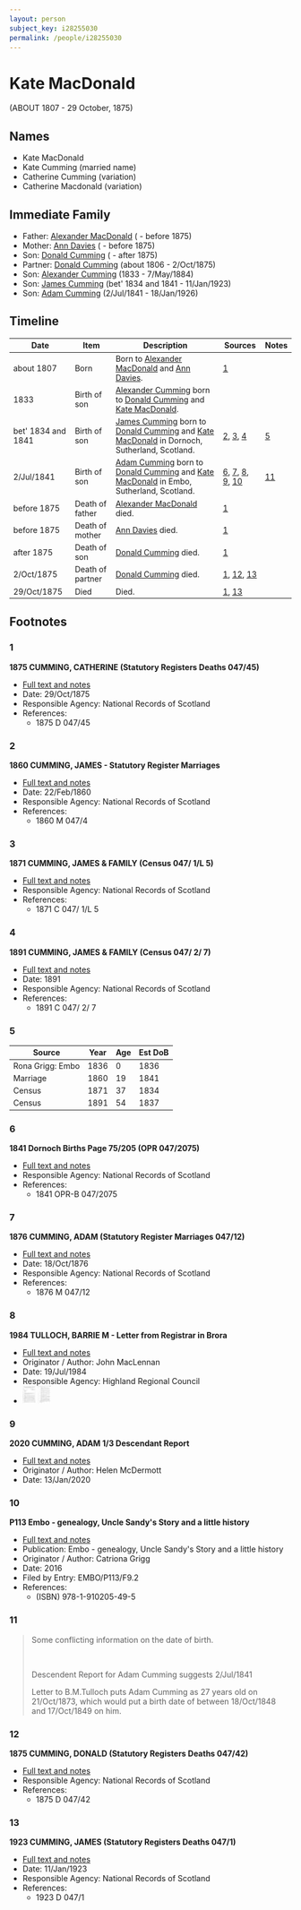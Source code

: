 ```yaml
---
layout: person
subject_key: i28255030
permalink: /people/i28255030
---
```


# Kate MacDonald
(ABOUT 1807 - 29 October, 1875)

## Names

* Kate MacDonald
* Kate Cumming (married name)
* Catherine Cumming (variation)
* Catherine Macdonald (variation)

## Immediate Family

* Father: [Alexander MacDonald](./@47072524@-alexander-macdonald-b-d1875.md) ( - before 1875)
* Mother: [Ann Davies](./@759904@-ann-davies-b-d1875.md) ( - before 1875)
* Son: [Donald Cumming](./@69575920@-donald-cumming-b-d1875.md) ( - after 1875)
* Partner: [Donald Cumming](./@45726416@-donald-cumming-b1806-d1875-10-2.md) (about 1806 - 2/Oct/1875)
* Son: [Alexander Cumming](./@7028096@-alexander-cumming-b1833-d1884-5-7.md) (1833 - 7/May/1884)
* Son: [James Cumming](./@66384942@-james-cumming-b1834~1841-d1923-1-11.md) (bet' 1834 and 1841 - 11/Jan/1923)
* Son: [Adam Cumming](./@55409960@-adam-cumming-b1841-7-2-d1926-1-18.md) (2/Jul/1841 - 18/Jan/1926)

## Timeline

Date | Item | Description | Sources | Notes
---|---|---|---|---
about 1807 | Born | Born to [Alexander MacDonald](./@47072524@-alexander-macdonald-b-d1875.md) and [Ann Davies](./@759904@-ann-davies-b-d1875.md). | [1](#1) | 
1833 | Birth of son | [Alexander Cumming](./@7028096@-alexander-cumming-b1833-d1884-5-7.md) born to [Donald Cumming](./@45726416@-donald-cumming-b1806-d1875-10-2.md) and [Kate MacDonald](./@28255030@-kate-macdonald-b1807-d1875-10-29.md). |  | 
bet' 1834 and 1841 | Birth of son | [James Cumming](./@66384942@-james-cumming-b1834~1841-d1923-1-11.md) born to [Donald Cumming](./@45726416@-donald-cumming-b1806-d1875-10-2.md) and [Kate MacDonald](./@28255030@-kate-macdonald-b1807-d1875-10-29.md) in Dornoch, Sutherland, Scotland. | [2](#2), [3](#3), [4](#4) | [5](#5)
2/Jul/1841 | Birth of son | [Adam Cumming](./@55409960@-adam-cumming-b1841-7-2-d1926-1-18.md) born to [Donald Cumming](./@45726416@-donald-cumming-b1806-d1875-10-2.md) and [Kate MacDonald](./@28255030@-kate-macdonald-b1807-d1875-10-29.md) in Embo, Sutherland, Scotland. | [6](#6), [7](#7), [8](#8), [9](#9), [10](#10) | [11](#11)
before 1875 | Death of father | [Alexander MacDonald](./@47072524@-alexander-macdonald-b-d1875.md) died. | [1](#1) | 
before 1875 | Death of mother | [Ann Davies](./@759904@-ann-davies-b-d1875.md) died. | [1](#1) | 
after 1875 | Death of son | [Donald Cumming](./@69575920@-donald-cumming-b-d1875.md) died. | [1](#1) | 
2/Oct/1875 | Death of partner | [Donald Cumming](./@45726416@-donald-cumming-b1806-d1875-10-2.md) died. | [1](#1), [12](#12), [13](#13) | 
29/Oct/1875 | Died | Died. | [1](#1), [13](#13) | 

## Footnotes

### 1

**1875 CUMMING, CATHERINE (Statutory Registers Deaths 047/45)**

* [Full text and notes](../sources/@33233488@-1875-cumming,-catherine-statutory-registers-deaths-047-45-.md)
* Date: 29/Oct/1875
* Responsible Agency: National Records of Scotland
* References: 
  * 1875 D 047/45

### 2

**1860 CUMMING, JAMES - Statutory Register Marriages**

* [Full text and notes](../sources/@18366368@-1860-cumming,-james-statutory-register-marriages.md)
* Date: 22/Feb/1860
* Responsible Agency: National Records of Scotland
* References: 
  * 1860 M 047/4

### 3

**1871 CUMMING, JAMES & FAMILY (Census 047/ 1/L 5)**

* [Full text and notes](../sources/@82607099@-1871-cumming,-james-&-family-census-047-1-l-5-.md)
* Responsible Agency: National Records of Scotland
* References: 
  * 1871 C 047/ 1/L 5

### 4

**1891 CUMMING, JAMES & FAMILY (Census 047/ 2/ 7)**

* [Full text and notes](../sources/@57159470@-1891-cumming,-james-&-family-census-047-2-7-.md)
* Date: 1891
* Responsible Agency: National Records of Scotland
* References: 
  * 1891 C 047/ 2/ 7

### 5


| Source | Year | Age | Est DoB |
|---|---|---|---|
| Rona Grigg: Embo | 1836 | 0 | 1836 |
| Marriage | 1860 | 19 | 1841 |
| Census | 1871 | 37 | 1834 |
| Census | 1891 | 54 | 1837 |


### 6

**1841 Dornoch Births Page 75/205 (OPR 047/2075)**

* [Full text and notes](../sources/@48526604@-1841-dornoch-births-page-75-205-opr-047-2075-.md)
* Responsible Agency: National Records of Scotland
* References: 
  * 1841 OPR-B 047/2075

### 7

**1876 CUMMING, ADAM (Statutory Register Marriages 047/12)**

* [Full text and notes](../sources/@83474524@-1876-cumming,-adam-statutory-register-marriages-047-12-.md)
* Date: 18/Oct/1876
* Responsible Agency: National Records of Scotland
* References: 
  * 1876 M 047/12

### 8

**1984 TULLOCH, BARRIE M - Letter from Registrar in Brora**

* [Full text and notes](../sources/@94133243@-1984-tulloch,-barrie-m-letter-from-registrar-in-brora.md)
* Originator / Author: John MacLennan
* Date: 19/Jul/1984
* Responsible Agency: Highland Regional Council
* ![Page 1](../media/50134495_thumb.jpg) ![Page 2](../media/73992741_thumb.jpg)

### 9

**2020 CUMMING, ADAM 1/3 Descendant Report**

* [Full text and notes](../sources/@96911480@-2020-cumming,-adam-1-3-descendant-report.md)
* Originator / Author: Helen McDermott
* Date: 13/Jan/2020

### 10

**P113 Embo - genealogy, Uncle Sandy's Story and a little history**

* [Full text and notes](../sources/@17489530@-p113-embo-genealogy,-uncle-sandy's-story-and-a-little-history.md)
* Publication: Embo - genealogy, Uncle Sandy's Story and a little history
* Originator / Author: Catriona Grigg
* Date: 2016
* Filed by Entry: EMBO/P113/F9.2
* References: 
  * (ISBN) 978-1-910205-49-5

### 11

> Some conflicting information on the date of birth.
>
> <br/>
>
> Descendent Report for Adam Cumming suggests 2/Jul/1841
>
> Letter to B.M.Tulloch puts Adam Cumming as 27 years old on 21/Oct/1873, which would put a birth date of between 18/Oct/1848 and 17/Oct/1849 on him.
>


### 12

**1875 CUMMING, DONALD (Statutory Registers Deaths 047/42)**

* [Full text and notes](../sources/@45089720@-1875-cumming,-donald-statutory-registers-deaths-047-42-.md)
* Responsible Agency: National Records of Scotland
* References: 
  * 1875 D 047/42

### 13

**1923 CUMMING, JAMES (Statutory Registers Deaths 047/1)**

* [Full text and notes](../sources/@1949468@-1923-cumming,-james-statutory-registers-deaths-047-1-.md)
* Date: 11/Jan/1923
* Responsible Agency: National Records of Scotland
* References: 
  * 1923 D 047/1

